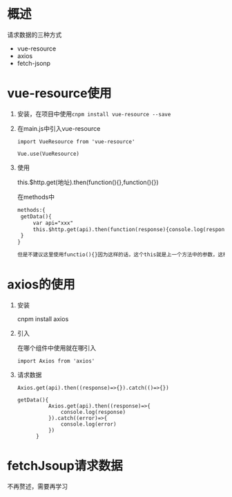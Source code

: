 

# 概述

请求数据的三种方式

+ vue-resource
+ axios
+ fetch-jsonp

# vue-resource使用

1. 安装，在项目中使用`cnpm install vue-resource --save`

2. 在main.js中引入vue-resource

   `import VueResource from 'vue-resource'`

   `Vue.use(VueResource)`

3. 使用

   this.$http.get(地址).then(function(){},function(){})

   在methods中

   ```html
   methods:{
   	getData(){
   		var api="xxx"
   		this.$http.get(api).then(function(response){console.log(response)},function(err){console.log(err)})
   	}
   }
   
   但是不建议这里使用functio(){}因为这样的话，这个this就是上一个方法中的参数，这样就不好获取对应的this了；所以这个地方可以将function(){}编程()=>{}即可
   ```

# axios的使用

1. 安装

   cnpm install axios

2. 引入

   在哪个组件中使用就在哪引入

   `import Axios from 'axios'`

3. 请求数据

   `Axios.get(api).then((response)=>{}).catch(()=>{})`

   ```
   getData(){
             Axios.get(api).then((response)=>{
                 console.log(response)
             }).catch((error)=>{
                 console.log(error)
             })
         }
   ```





# fetchJsoup请求数据

不再赘述，需要再学习